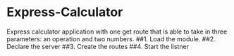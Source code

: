 # Express-Calculator
Express calculator application with one get route that is able to take in three parameters: an operation and two numbers.
##1. Load the module.
##2. Declare the server
##3. Create the routes
##4. Start the listner
